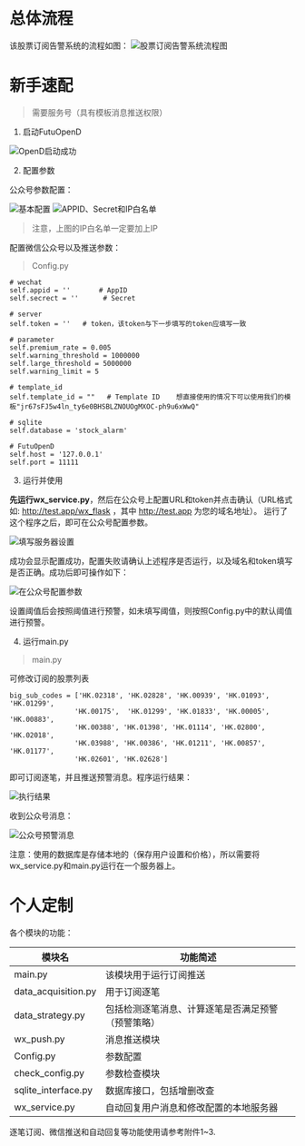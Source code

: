 # 总体流程
该股票订阅告警系统的流程如图：
![股票订阅告警系统流程图](https://upload-images.jianshu.io/upload_images/10171495-7938c22771571d6a.png?imageMogr2/auto-orient/strip%7CimageView2/2/w/1240)


# 新手速配

> 需要服务号（具有模板消息推送权限）

1. 启动FutuOpenD

![OpenD启动成功](https://upload-images.jianshu.io/upload_images/10171495-6c42f94cca263d62.png?imageMogr2/auto-orient/strip%7CimageView2/2/w/1240)

2. 配置参数
 
 公众号参数配置：
 
![基本配置](https://upload-images.jianshu.io/upload_images/10171495-dd195dbf8c7f43e9.png?imageMogr2/auto-orient/strip%7CimageView2/2/w/1240)
![APPID、Secret和IP白名单](https://upload-images.jianshu.io/upload_images/10171495-729aa1bf42f21ce4.png?imageMogr2/auto-orient/strip%7CimageView2/2/w/1240)


> 注意，上图的IP白名单一定要加上IP


配置微信公众号以及推送参数：
> Config.py
```
# wechat
self.appid = ''       # AppID
self.secrect = ''      # Secret

# server
self.token = ''   # token，该token与下一步填写的token应填写一致

# parameter
self.premium_rate = 0.005
self.warning_threshold = 1000000
self.large_threshold = 5000000
self.warning_limit = 5

# template_id
self.template_id = ""   # Template ID    想直接使用的情况下可以使用我们的模板"jr67sFJ5w4ln_ty6e0BHSBLZNOUOgMXOC-ph9u6xWwQ"

# sqlite
self.database = 'stock_alarm'

# FutuOpenD
self.host = '127.0.0.1'
self.port = 11111
```

3. 运行并使用

**先运行wx_service.py**，然后在公众号上配置URL和token并点击确认（URL格式如: http://test.app/wx_flask ，其中 http://test.app 为您的域名地址）。
运行了这个程序之后，即可在公众号配置参数。

![填写服务器设置](https://upload-images.jianshu.io/upload_images/10171495-fe8c77c4ce6f32ae.png?imageMogr2/auto-orient/strip%7CimageView2/2/w/500)

成功会显示配置成功，配置失败请确认上述程序是否运行，以及域名和token填写是否正确。成功后即可操作如下：

![在公众号配置参数](https://upload-images.jianshu.io/upload_images/10171495-fb756683864546e2.png?imageMogr2/auto-orient/strip%7CimageView2/2/w/500)

设置阈值后会按照阈值进行预警，如未填写阈值，则按照Config.py中的默认阈值进行预警。

4. 运行main.py
> main.py

可修改订阅的股票列表
```
big_sub_codes = ['HK.02318', 'HK.02828', 'HK.00939', 'HK.01093', 'HK.01299',
                'HK.00175',  'HK.01299', 'HK.01833', 'HK.00005', 'HK.00883',
                'HK.00388', 'HK.01398', 'HK.01114', 'HK.02800', 'HK.02018',
                'HK.03988', 'HK.00386', 'HK.01211', 'HK.00857', 'HK.01177',
                'HK.02601', 'HK.02628']
```
即可订阅逐笔，并且推送预警消息。程序运行结果：

![执行结果](https://upload-images.jianshu.io/upload_images/10171495-0248631e01b46731.png?imageMogr2/auto-orient/strip%7CimageView2/2/w/500)

收到公众号消息：

![公众号预警消息](https://upload-images.jianshu.io/upload_images/10171495-a3f18f7eb0c927a5.png?imageMogr2/auto-orient/strip%7CimageView2/2/w/400)

注意：使用的数据库是存储本地的（保存用户设置和价格），所以需要将wx_service.py和main.py运行在一个服务器上。

# 个人定制
各个模块的功能：

模块名 | 功能简述 |
---|---|
main.py | 该模块用于运行订阅推送 |
data_acquisition.py | 用于订阅逐笔 |
data_strategy.py | 包括检测逐笔消息、计算逐笔是否满足预警（预警策略）|
wx_push.py | 消息推送模块 |
Config.py | 参数配置 |
check_config.py | 参数检查模块 |
sqlite_interface.py | 数据库接口，包括增删改查 |
wx_service.py | 自动回复用户消息和修改配置的本地服务器 |

逐笔订阅、微信推送和自动回复等功能使用请参考附件1~3.